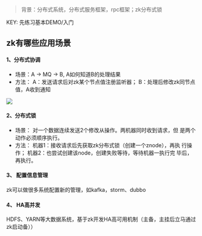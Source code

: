 > 背景：分布式系统，分布式服务框架，rpc框架；zk分布式锁

KEY: 先练习基本DEMO/入门

## zk有哪些应用场景


#### 1、分布式协调

- 场景：A -> MQ -> B, A如何知道B的处理结果
- 方法：
   A：发送请求后对zk某个节点值注册监听器；
   B：处理后修改zk同节点值，A收到通知

![](https://note.youdao.com/yws/api/personal/file/2081A15D3735458EAB95F57F517DDD73?method=download&shareKey=47e26c8302ddc0d1a801194e1727d8fd)


#### 2、分布式锁
- 场景：
    对一个数据连续发送2个修改从操作。两机器同时收到请求，但     是两个动作必须顺序执行。
- 方法：
   机器1：接收请求后先获取zk分布式锁（创建一个znode），再执           行操作；
   机器2：也尝试创建该node，创建失败等待，等待机器一执行完            毕后，再执行。

#### 3、 配置信息管理 
zk可以做很多系统配置新的管理，如kafka，storm、dubbo


#### 4、 HA高并发
HDFS、YARN等大数据系统，基于zk开发HA高可用机制（主备，主挂后立马通过zk启动备））

